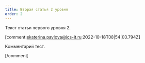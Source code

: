 ```yaml
---
title: Вторая статья 2 уровня
order: 2
---
```

Текст статьи первого уровня 2.

[comment:ekaterina.pavlova@ics-it.ru:2022-10-18T08|54|00.794Z]

Комментарий тест.

[/comment]



